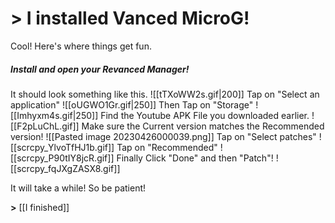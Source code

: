 # > I installed Vanced MicroG!

Cool! Here's where things get fun.

##### Install and open your Revanced Manager!
It should look something like this.
![[tTXoWW2s.gif|200]]
Tap on "Select an application"
![[oUGWO1Gr.gif|250]]
Then Tap on "Storage"
![[Imhyxm4s.gif|250]]
Find the Youtube APK File you downloaded earlier.
![[F2pLuChL.gif]]
Make sure the Current version matches the Recommended version!
![[Pasted image 20230426000039.png]]
Tap on "Select patches"
![[scrcpy_YlvoTfHJ1b.gif]]
Tap on "Recommended"
![[scrcpy_P90tIY8jcR.gif]]
Finally Click "Done" and then "Patch"!
![[scrcpy_fqJXgZASX8.gif]]

It will take a while! So be patient!

**>** [[I finished]]